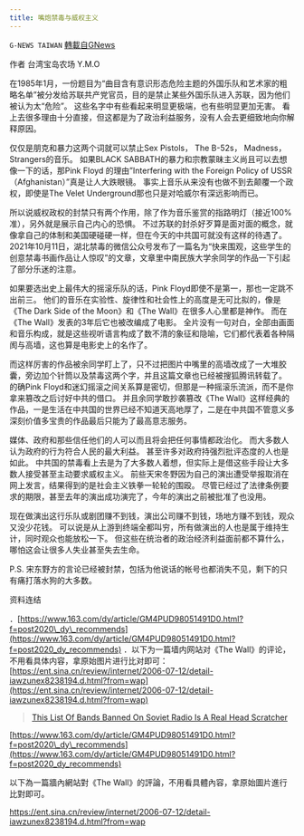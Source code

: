 ```yaml
---
title: 嘴炮禁毒与威权主义
---
```

`G-NEWS TAIWAN` [轉載自GNews](https://gnews.org/zh-hans/1603855/)

作者 台湾宝岛农场 Y.M.O

在1985年1月，一份题目为“曲目含有意识形态危险主题的外国乐队和艺术家的粗略名单”被分发给苏联共产党官员，目的是禁止某些外国乐队进入苏联，因为他们被认为太“危险”。 这些名字中有些看起来明显更极端，也有些明显更加无害。 看上去很多理由十分直接，但这都是为了政治利益服务，没有人会去更细致地向你解释原因。

仅仅是朋克和暴力这两个词就可以禁止Sex Pistols， The B-52s， Madness， Strangers的音乐。 如果BLACK SABBATH的暴力和宗教蒙昧主义尚且可以去想像一下的话，那Pink Floyd 的理由”Interfering with the Foreign Policy of USSR （Afghanistan）”真是让人大跌眼镜。 事实上音乐从来没有也做不到去颠覆一个政权，即使是The  Velet Underground那也只是对哈威尔有深远影响而已。

所以说威权政权的封禁只有两个作用，除了作为音乐鉴赏的指路明灯（接近100%准），另外就是展示自己内心的恐惧。 不过苏联的封杀好歹算是面对面的概念，就像拿自己的体制和美国硬碰硬一样，但在今天的中共国可就没有这样的待遇了。 2021年10月11日，湖北禁毒的微信公众号发布了一篇名为“快来围观，这些学生的创意禁毒书画作品让人惊叹”的文章，文章里中南民族大学余同学的作品一下引起了部分乐迷的注意。

如果要选出史上最伟大的摇滚乐队的话，Pink Floyd即使不是第一，那也一定跳不出前三。 他们的音乐在实验性、旋律性和社会性上的高度是无可比拟的，像是《The Dark Side of the Moon》和《The Wall》在很多人心里都是神作。 而在《The Wall》发表的3年后它也被改编成了电影。 全片没有一句对白，全部由画面和音乐构成，就是这些视听语言构成了数不清的象征和隐喻，它们都代表着各种隔阂与高墙，这也算是电影史上的名作了。

而这样厉害的作品被余同学盯上了，只不过把图片中嘴里的高墙改成了一大堆胶囊，旁边加个针筒以及禁毒这两个字，并且这篇文章也已经被搜狐腾讯转载了。 的确Pink Floyd和迷幻摇滚之间关系算是密切，但那是一种摇滚乐流派，而不是你拿来篡改之后讨好中共的借口。 并且余同学敢抄袭篡改《The Wall》这样经典的作品，一是生活在中共国的世界已经不知道天高地厚了，二是在中共国不管意义多深刻价值多宝贵的作品最后只能为了最高意志服务。

媒体、政府和那些信任他们的人可以而且将会把任何事情都政治化。 而大多数人认为政府的行为符合人民的最大利益。 甚至许多对政府持强烈批评态度的人也是如此。 中共国的禁毒看上去是为了大多数人着想，但实际上是借这些手段让大多数人接受甚至主动要求威权主义。 前些天宋冬野因为自己的演出遭受举报取消在网上发言，结果得到的是社会主义铁拳一轮轮的围殴。 尽管已经过了法律条例要求的期限，甚至去年的演出成功演完了，今年的演出之前被批准了也没用。

现在做演出这行乐队或剧团赚不到钱，演出公司赚不到钱，场地方赚不到钱，观众又没少花钱。 可以说是从上游到终端全都叫穷，所有做演出的人也是属于维持生计，同时观众也能放松一下。 但这些在统治者的政治经济利益面前都不算什么，哪怕这会让很多人失业甚至失去生命。

P.S. 宋东野方的言论已经被封禁，包括为他说话的帐号也都消失不见，剩下的只有痛打落水狗的大多数。

资料连结

．[https://www.163.com/dy/article/GM4PUD98051491D0.html?f=post2020\_dy\_recommends](https://www.163.com/dy/article/GM4PUD98051491D0.html?f=post2020_dy_recommends)
．以下为一篇墙内网站对《The Wall》的评论，不用看具体内容，拿原始图片进行比对即可： [https://ent.sina.cn/review/internet/2006-07-12/detail-iawzunex8238194.d.html?from=wap](https://ent.sina.cn/review/internet/2006-07-12/detail-iawzunex8238194.d.html?from=wap)



> [This List Of Bands Banned On Soviet Radio Is A Real Head Scratcher](https://uproxx.com/music/ussr-banned-music-bands-russia/)



[https://www.163.com/dy/article/GM4PUD98051491D0.html?f=post2020\_dy\_recommends](https://www.163.com/dy/article/GM4PUD98051491D0.html?f=post2020_dy_recommends)

以下為一篇牆內網站對《The Wall》的評論，不用看具體內容，拿原始圖片進行比對即可。

https://ent.sina.cn/review/internet/2006-07-12/detail-iawzunex8238194.d.html?from=wap
